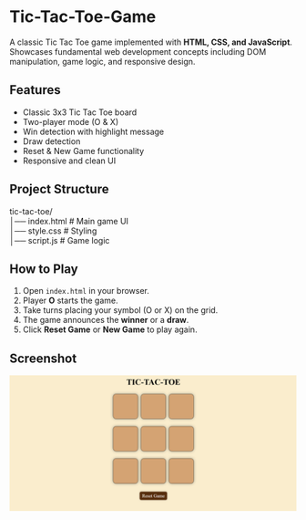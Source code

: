 # Tic-Tac-Toe-Game  
A classic Tic Tac Toe game implemented with **HTML, CSS, and JavaScript**.  
Showcases fundamental web development concepts including DOM manipulation, game logic, and responsive design.  

## Features  
- Classic 3x3 Tic Tac Toe board  
- Two-player mode (O & X)  
- Win detection with highlight message  
- Draw detection  
- Reset & New Game functionality  
- Responsive and clean UI  

## Project Structure  
tic-tac-toe/
<br>│── index.html # Main game UI
<br>│── style.css # Styling
<br>│── script.js # Game logic

## How to Play  
1. Open `index.html` in your browser.  
2. Player **O** starts the game.  
3. Take turns placing your symbol (O or X) on the grid.  
4. The game announces the **winner** or a **draw**.  
5. Click **Reset Game** or **New Game** to play again.  

## Screenshot  
![App Screenshot](images/SS.png)
